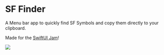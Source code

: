 # SF Finder
A Menu bar app to quickly find SF Symbols and copy them directly to your clipboard.

Made for the [SwiftUI Jam](https://www.swiftuijam.com)!

 ![](https://github.com/hugoanjos/SFFinder/blob/main/trimmed.gif)
